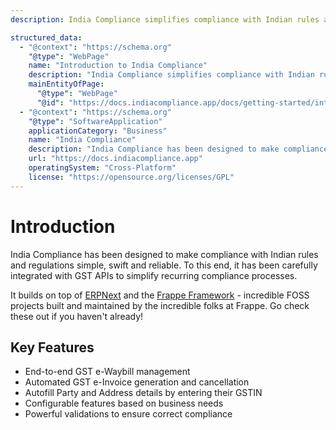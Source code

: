 ```yaml
---
description: India Compliance simplifies compliance with Indian rules and regulations. Integrated with GST APIs, it streamlines recurring compliance processes.

structured_data:
  - "@context": "https://schema.org"
    "@type": "WebPage"
    name: "Introduction to India Compliance"
    description: "India Compliance simplifies compliance with Indian rules and regulations. Integrated with GST APIs, it streamlines recurring compliance processes."
    mainEntityOfPage:
      "@type": "WebPage"
      "@id": "https://docs.indiacompliance.app/docs/getting-started/introduction"
  - "@context": "https://schema.org"
    "@type": "SoftwareApplication"
    applicationCategory: "Business"
    name: "India Compliance"
    description: "India Compliance has been designed to make compliance with Indian rules and regulations simple, swift, and reliable. Integrated with GST APIs for recurring compliance processes."
    url: "https://docs.indiacompliance.app"
    operatingSystem: "Cross-Platform"
    license: "https://opensource.org/licenses/GPL"
---
```


# Introduction

India Compliance has been designed to make compliance with Indian rules and regulations simple, swift and reliable. To this end, it has been carefully integrated with GST APIs to simplify recurring compliance processes.

It builds on top of [ERPNext](https://github.com/frappe/erpnext) and the [Frappe Framework](https://github.com/frappe/frappe) - incredible FOSS projects built and maintained by the incredible folks at Frappe. Go check these out if you haven't already!

## Key Features

- End-to-end GST e-Waybill management
- Automated GST e-Invoice generation and cancellation
- Autofill Party and Address details by entering their GSTIN
- Configurable features based on business needs
- Powerful validations to ensure correct compliance
